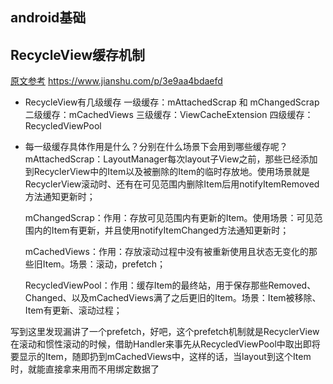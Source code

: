 ## android基础



## RecycleView缓存机制
[原文参考](https://www.wanandroid.com/wenda/show/14222)
  https://www.jianshu.com/p/3e9aa4bdaefd
- RecycleView有几级缓存
  一级缓存：mAttachedScrap 和 mChangedScrap
  二级缓存：mCachedViews
  三级缓存：ViewCacheExtension
  四级缓存：RecycledViewPool

- 每一级缓存具体作用是什么？分别在什么场景下会用到哪些缓存呢？
  mAttachedScrap：LayoutManager每次layout子View之前，那些已经添加到RecyclerView中的Item以及被删除的Item的临时存放地。使用场景就是RecyclerView滚动时、还有在可见范围内删除Item后用notifyItemRemoved方法通知更新时；

  mChangedScrap：作用：存放可见范围内有更新的Item。使用场景：可见范围内的Item有更新，并且使用notifyItemChanged方法通知更新时；

  mCachedViews：作用：存放滚动过程中没有被重新使用且状态无变化的那些旧Item。场景：滚动，prefetch；

  RecycledViewPool：作用：缓存Item的最终站，用于保存那些Removed、Changed、以及mCachedViews满了之后更旧的Item。场景：Item被移除、Item有更新、滚动过程；

写到这里发现漏讲了一个prefetch，好吧，这个prefetch机制就是RecyclerView在滚动和惯性滚动的时候，借助Handler来事先从RecycledViewPool中取出即将要显示的Item，随即扔到mCachedViews中，这样的话，当layout到这个Item时，就能直接拿来用而不用绑定数据了






